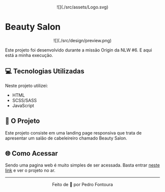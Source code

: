 <p align="center">![](./src/assets/Logo.svg)</p>

# Beauty Salon
<p align="center">![](./src/design/preview.png)</p>

Este projeto foi desenvolvido durante a missão Origin da NLW #6. E aqui está a minha execução.

## 💻️ Tecnologias Utilizadas
Neste projeto utilizei:

- HTML
- SCSS/SASS
- JavaScript

## 📝️ O Projeto
Este projeto consiste em uma landing page responsiva que trata de apresentar um salão de cabeleireiro chamado Beauty Salon.

## 🌐️ Como Acessar
Sendo uma pagina web é muito simples de ser acessada. Basta entrar [neste link](https://pedrohsfontoura.github.io/beautysalon) e ver o projeto no ar.

---
<p align="center">Feito de 💜️ por Pedro Fontoura</p>